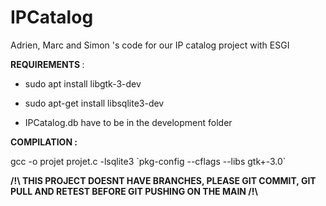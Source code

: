 # IPCatalog
Adrien, Marc and Simon 's code for our IP catalog project with ESGI <br>


<b> REQUIREMENTS </b> : <br>

- sudo apt install libgtk-3-dev <br>

- sudo apt-get install libsqlite3-dev <br>

- IPCatalog.db have to be in the development folder


<b> COMPILATION : </b> <br>

gcc -o projet projet.c -lsqlite3 \`pkg-config --cflags --libs gtk+-3.0\`
<br>

<b> /!\ THIS PROJECT DOESNT HAVE BRANCHES, PLEASE GIT COMMIT, GIT PULL AND RETEST BEFORE GIT PUSHING ON THE MAIN  /!\ <b>

